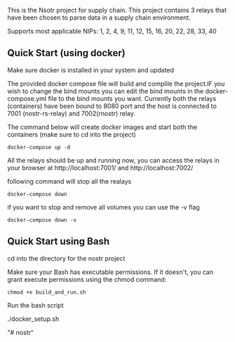 This is the Nsotr project for supply chain. This project contains 3 relays that have been chosen to parse data in 
a supply chain environment.

Supports most applicable NIPs: 1, 2, 4, 9, 11, 12, 15, 16, 20, 22, 28, 33, 40

## Quick Start (using docker)

Make sure docker is installed in your system and updated 

The provided docker compose file will build and complile the project.IF you wish to change the bind mounts you can edit the bind mounts in the docker-compose.yml file to the bind mounts you want. Currently both the relays (containers) have been bound to 8080 port and the host is connected to 7001 (nostr-rs-relay) and 7002(rnostr) relay. 

The command below will create docker images and start both the containers (make sure to cd into the project)

```shell
docker-compose up -d
```

All the relays should be up and running now, you can access the relays in your browser at http://localhost:7001/
and http://localhost:7002/

following command will stop all the realays 

```shell
docker-compose down
```

if you want to stop and remove all volumes you can use the -v flag 

```shell
docker-compose down -v
```

## Quick Start using Bash 

cd into the directory for the nostr project 

Make sure your Bash has executable permissions. If it doesn't, you can grant execute permissions using the chmod command:

```shell
chmod +x build_and_run.sh
```

Run the bash script 

./docker_setup.sh



"# nostr" 
